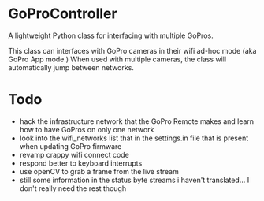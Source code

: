 GoProController
===============

A lightweight Python class for interfacing with multiple GoPros.

This class can interfaces with GoPro cameras in their wifi ad-hoc mode (aka GoPro App mode.) When used with multiple cameras, the class will automatically jump between networks.

# Todo

* hack the infrastructure network that the GoPro Remote makes and learn how to have GoPros on only one network
* look into the wifi_networks list that in the settings.in file that is present when updating GoPro firmware
* revamp crappy wifi connect code
* respond better to keyboard interrupts
* use openCV to grab a frame from the live stream
* still some information in the status byte streams i haven't translated... I don't really need the rest though
